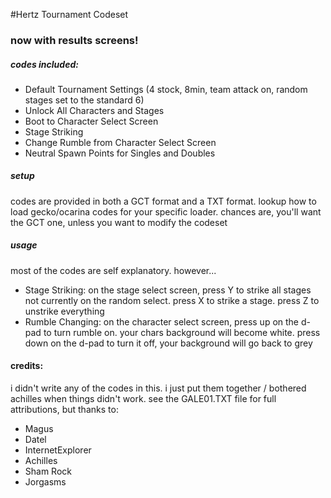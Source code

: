 #Hertz Tournament Codeset

### now with results screens!


##### codes included:
- Default Tournament Settings (4 stock, 8min, team attack on, random stages set to the standard 6)
- Unlock All Characters and Stages
- Boot to Character Select Screen
- Stage Striking
- Change Rumble from Character Select Screen
- Neutral Spawn Points for Singles and Doubles


##### setup
codes are provided in both a GCT format and a TXT format. lookup how
to load gecko/ocarina codes for your specific loader. chances are, you'll
want the GCT one, unless you want to modify the codeset


##### usage
most of the codes are self explanatory. however...

- Stage Striking: on the stage select screen, press Y to strike all stages not currently on the random select. press X to strike a stage. press Z to unstrike everything
- Rumble Changing: on the character select screen, press up on the d-pad to turn rumble on. your chars background will become white. press down on the d-pad to turn it off, your background will go back to grey


#### credits:
i didn't write any of the codes in this. i just put them together / bothered achilles when things didn't work. see the GALE01.TXT file for full attributions, but thanks to:

- Magus
- Datel
- InternetExplorer
- Achilles
- Sham Rock
- Jorgasms


